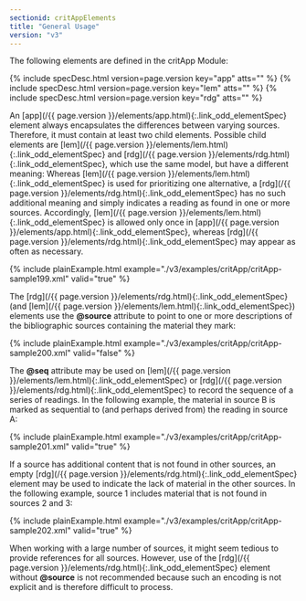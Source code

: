 ```yaml
---
sectionid: critAppElements
title: "General Usage"
version: "v3"
---
```




The following elements are defined in the critApp Module:



{% include specDesc.html version=page.version key="app" atts="" %}
{% include specDesc.html version=page.version key="lem" atts="" %}
{% include specDesc.html version=page.version key="rdg" atts="" %}



An [app](/{{ page.version }}/elements/app.html){:.link_odd_elementSpec} element always encapsulates the differences between varying
sources. Therefore, it must contain at least two child elements.
 Possible child elements are [lem](/{{ page.version }}/elements/lem.html){:.link_odd_elementSpec} and [rdg](/{{ page.version }}/elements/rdg.html){:.link_odd_elementSpec}, which use the same model, but have a different
meaning: Whereas [lem](/{{ page.version }}/elements/lem.html){:.link_odd_elementSpec} is used for prioritizing one alternative, a [rdg](/{{ page.version }}/elements/rdg.html){:.link_odd_elementSpec} has no such additional meaning and simply indicates a reading as found
in one or more sources. Accordingly, [lem](/{{ page.version }}/elements/lem.html){:.link_odd_elementSpec} is allowed only once in [app](/{{ page.version }}/elements/app.html){:.link_odd_elementSpec}, whereas [rdg](/{{ page.version }}/elements/rdg.html){:.link_odd_elementSpec} may appear as often as
necessary.

{% include plainExample.html example="./v3/examples/critApp/critApp-sample199.xml" valid="true" %}


The [rdg](/{{ page.version }}/elements/rdg.html){:.link_odd_elementSpec} (and [lem](/{{ page.version }}/elements/lem.html){:.link_odd_elementSpec}) elements use the
**@source** attribute to point to one or more descriptions of the bibliographic
sources containing the material they mark:

{% include plainExample.html example="./v3/examples/critApp/critApp-sample200.xml" valid="false" %}


The **@seq** attribute may be used on [lem](/{{ page.version }}/elements/lem.html){:.link_odd_elementSpec} or [rdg](/{{ page.version }}/elements/rdg.html){:.link_odd_elementSpec} to record the sequence of a series of readings. In the following example, the
material in source B is marked as sequential to (and perhaps derived from) the reading
in
source A:

{% include plainExample.html example="./v3/examples/critApp/critApp-sample201.xml" valid="true" %}


If a source has additional content that is not found in other sources, an empty [rdg](/{{ page.version }}/elements/rdg.html){:.link_odd_elementSpec} element may be used to indicate the lack of material in the other
sources. In the following example, source 1 includes material that is not found in
sources 2
and 3:

{% include plainExample.html example="./v3/examples/critApp/critApp-sample202.xml" valid="true" %}


When working with a large number of sources, it might seem tedious to provide references
for
all sources. However, use of the [rdg](/{{ page.version }}/elements/rdg.html){:.link_odd_elementSpec} element without **@source**
is not recommended because such an encoding is not explicit and is therefore difficult
to
process.

